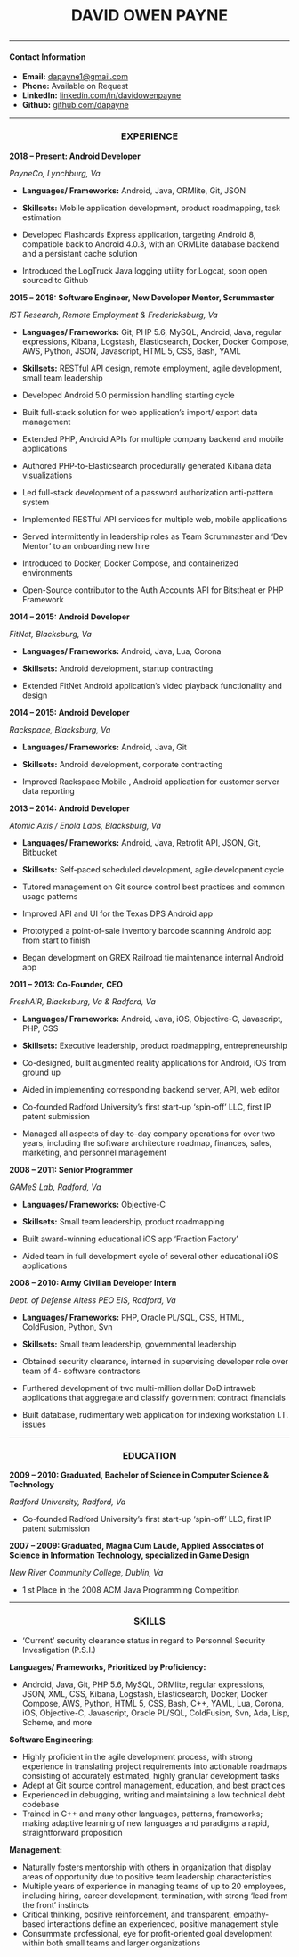 # <p align="center">DAVID OWEN PAYNE</p>
----
#### Contact Information

- **Email:** [dapayne1@gmail.com](mailto:dapayne1@gmail.com)
- **Phone:** Available on Request
- **LinkedIn:** [linkedin.com/in/davidowenpayne](https://www.linkedin.com/in/davidowenpayne)
- **Github:** [github.com/dapayne](https://github.com/dapayne1)
----
### <p align="center">EXPERIENCE</p>

**2018 – Present: Android Developer**

_PayneCo, Lynchburg, Va_

- **Languages/ Frameworks:** Android, Java, ORMlite, Git, JSON

- **Skillsets:** Mobile application development, product roadmapping, task estimation

- Developed Flashcards Express application, targeting Android 8, compatible back to
    Android 4.0.3, with an ORMLite database backend and a persistant cache solution
- Introduced the LogTruck Java logging utility for Logcat, soon open sourced to Github

**2015 – 2018: Software Engineer, New Developer Mentor, Scrummaster**

_IST Research, Remote Employment & Fredericksburg, Va_

- **Languages/ Frameworks:** Git, PHP 5.6, MySQL, Android, Java, regular expressions,
Kibana, Logstash, Elasticsearch, Docker, Docker Compose, AWS, Python, JSON,
Javascript, HTML 5, CSS, Bash, YAML

- **Skillsets:** RESTful API design, remote employment, agile development, small team
leadership

- Developed Android 5.0 permission handling starting cycle
- Built full-stack solution for web application’s import/ export data management
- Extended PHP, Android APIs for multiple company backend and mobile applications
- Authored PHP-to-Elasticsearch procedurally generated Kibana data visualizations
- Led full-stack development of a password authorization anti-pattern system
- Implemented RESTful API services for multiple web, mobile applications
- Served intermittently in leadership roles as Team Scrummaster and ‘Dev Mentor’ to an
    onboarding new hire
- Introduced to Docker, Docker Compose, and containerized environments
- Open-Source contributor to the Auth Accounts API for Bitstheat er PHP Framework

**2014 – 2015: Android Developer**

_FitNet, Blacksburg, Va_

- **Languages/ Frameworks:** Android, Java, Lua, Corona

- **Skillsets:** Android development, startup contracting

- Extended FitNet Android application’s video playback functionality and design


**2014 – 2015: Android Developer**

_Rackspace, Blacksburg, Va_

- **Languages/ Frameworks:**  Android, Java, Git

- **Skillsets:** Android development, corporate contracting

- Improved Rackspace Mobile , Android application for customer server data reporting

**2013 – 2014: Android Developer**

_Atomic Axis / Enola Labs, Blacksburg, Va_

- **Languages/ Frameworks:** Android, Java, Retrofit API, JSON, Git, Bitbucket

- **Skillsets:** Self-paced scheduled development, agile development cycle

- Tutored management on Git source control best practices and common usage patterns
- Improved API and UI for the Texas DPS Android app
- Prototyped a point-of-sale inventory barcode scanning Android app from start to finish
- Began development on GREX Railroad tie maintenance internal Android app

**2011 – 2013: Co-Founder, CEO**

_FreshAiR, Blacksburg, Va & Radford, Va_

- **Languages/ Frameworks:** Android, Java, iOS, Objective-C, Javascript, PHP, CSS

- **Skillsets:** Executive leadership, product roadmapping, entrepreneurship

- Co-designed, built augmented reality applications for Android, iOS from ground up
- Aided in implementing corresponding backend server, API, web editor
- Co-founded Radford University’s first start-up ‘spin-off’ LLC, first IP patent submission
- Managed all aspects of day-to-day company operations for over two years, including
    the software architecture roadmap, finances, sales, marketing, and personnel
    management

**2008 – 2011: Senior Programmer**

_GAMeS Lab, Radford, Va_

- **Languages/ Frameworks:** Objective-C

- **Skillsets:** Small team leadership, product roadmapping

- Built award-winning educational iOS app ‘Fraction Factory’
- Aided team in full development cycle of several other educational iOS applications

**2008 – 2010: Army Civilian Developer Intern**

_Dept. of Defense Altess PEO EIS, Radford, Va_

- **Languages/ Frameworks:** PHP, Oracle PL/SQL, CSS, HTML, ColdFusion, Python,
Svn

- **Skillsets:** Small team leadership, governmental leadership

- Obtained security clearance, interned in supervising developer role over team of 4-
    software contractors
- Furthered development of two multi-million dollar DoD intraweb applications that
    aggregate and classify government contract financials
- Built database, rudimentary web application for indexing workstation I.T. issues
----
### <p align="center">EDUCATION</p>

**2009 – 2010: Graduated, Bachelor of Science in Computer Science & Technology**

_Radford University, Radford, Va_

- Co-founded Radford University’s first start-up ‘spin-off’ LLC, first IP patent submission

**2007 – 2009: Graduated, Magna Cum Laude, Applied Associates of Science in
Information Technology, specialized in Game Design**

_New River Community College, Dublin, Va_

- 1 st Place in the 2008 ACM Java Programming Competition
----
### <p align="center">SKILLS</p>

- ‘Current’ security clearance status in regard to Personnel Security Investigation (P.S.I.)

**Languages/ Frameworks, Prioritized by Proficiency:**

- Android, Java, Git, PHP 5.6, MySQL, ORMlite, regular expressions, JSON, XML, CSS,
    Kibana, Logstash, Elasticsearch, Docker, Docker Compose, AWS, Python, HTML 5,
    CSS, Bash, C++, YAML, Lua, Corona, iOS, Objective-C, Javascript, Oracle PL/SQL,
    ColdFusion, Svn, Ada, Lisp, Scheme, and more

**Software Engineering:**

- Highly proficient in the agile development process, with strong experience in translating
    project requirements into actionable roadmaps consisting of accurately estimated,
    highly granular development tasks
- Adept at Git source control management, education, and best practices
- Experienced in debugging, writing and maintaining a low technical debt codebase
- Trained in C++ and many other languages, patterns, frameworks; making adaptive
    learning of new languages and paradigms a rapid, straightforward proposition

**Management:**

- Naturally fosters mentorship with others in organization that display areas of
    opportunity due to positive team leadership characteristics
- Multiple years of experience in managing teams of up to 20 employees, including
    hiring, career development, termination, with strong ‘lead from the front’ instincts
- Critical thinking, positive reinforcement, and transparent, empathy-based interactions
    define an experienced, positive management style
- Consummate professional, eye for profit-oriented goal development within both small
    teams and larger organizations


